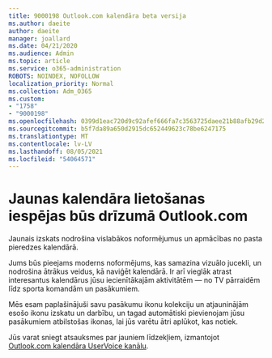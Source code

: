 ```yaml
---
title: 9000198 Outlook.com kalendāra beta versija
ms.author: daeite
author: daeite
manager: joallard
ms.date: 04/21/2020
ms.audience: Admin
ms.topic: article
ms.service: o365-administration
ROBOTS: NOINDEX, NOFOLLOW
localization_priority: Normal
ms.collection: Adm_O365
ms.custom:
- "1758"
- "9000198"
ms.openlocfilehash: 0399d1eac720d9c92afef666fa7c3563725daee21b88afb29d2d3abdb1501b58
ms.sourcegitcommit: b5f7da89a650d2915dc652449623c78be6247175
ms.translationtype: MT
ms.contentlocale: lv-LV
ms.lasthandoff: 08/05/2021
ms.locfileid: "54064571"
---
```

# <a name="new-calendar-experiences-coming-to-outlookcom"></a>Jaunas kalendāra lietošanas iespējas būs drīzumā Outlook.com

Jaunais izskats nodrošina vislabākos noformējumus un apmācības no pasta pieredzes kalendārā.

Jums būs pieejams moderns noformējums, kas samazina vizuālo jucekli, un nodrošina ātrākus veidus, kā naviģēt kalendārā. Ir arī vieglāk atrast interesantus kalendārus jūsu iecienītākajām aktivitātēm — no TV pārraidēm līdz sporta komandām un pasākumiem.

Mēs esam paplašinājuši savu pasākumu ikonu kolekciju un atjauninājām esošo ikonu izskatu un darbību, un tagad automātiski pievienojam jūsu pasākumiem atbilstošas ikonas, lai jūs varētu ātri aplūkot, kas notiek.

Jūs varat sniegt atsauksmes par jauniem līdzekļiem, izmantojot [Outlook.com kalendāra UserVoice kanālu](https://go.microsoft.com/fwlink/?linkid=2103075).